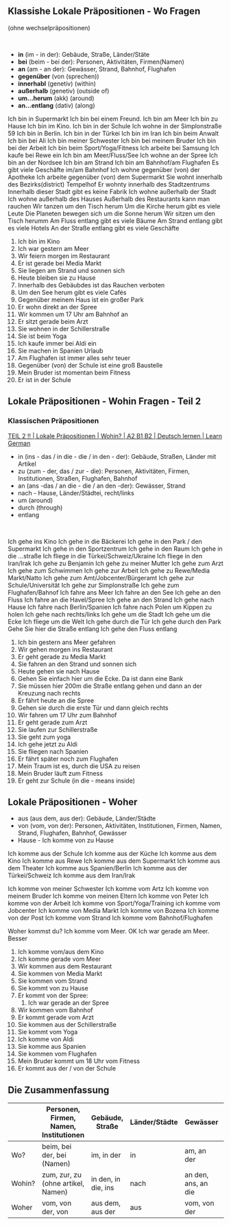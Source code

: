 
## Klassishe Lokale Präpositionen - Wo Fragen
(ohne wechselpräpositionen)

&nbsp;

- **in** (im - in der):
  Gebäude, Straße, Länder/Stäte
- **bei** (beim - bei der):
  Personen, Aktivitäten, Firmen(Namen)
- **an** (am - an der):
  Gewässer, Strand, Bahnhof, Flughafen
- **gegenüber** (von (sprechen))
- **innerhabl** (genetiv) (within)
- **außerhalb** (genetiv) (outside of)
- **um...herum** (akk) (around)
- **an...entlang** (dativ) (along)
  
 
Ich bin in Supermarkt
Ich bin bei einem Freund.
Ich bin am Meer
Ich bin zu Hause
Ich bin im Kino. Ich bin in der Schule
Ich wohne in der Simplonstraße 59
Ich bin in Berlin. Ich bin in der Türkei
Ich bin im Iran
Ich bin beim Anwalt
Ich bin bei Ali
Ich bin meiner Schwester
Ich bin bei meinem Bruder
Ich bin bei der Arbeit
Ich bin beim Sport/Yoga/Fitness
Ich arbeite bei Samsung
Ich kaufe bei Rewe ein
Ich bin am Meer/Fluss/See
Ich wohne an der Spree
Ich bin an der Nordsee
Ich bin am Strand
Ich bin am Bahnhof/am Flughafen
Es gibt viele Geschäfte im/am Bahnhof
Ich wohne gegenüber (von) der Apotheke
Ich arbeite gegenüber (von) dem Supermarkt
Sie wohnt innerhalb des Bezirks(district) Tempelhof
Er wohnty innerhalb des Stadtzentrums
Innerhalb dieser Stadt gibt es keine Fabrik
Ich wohne außerhalb der Stadt
Ich wohne außerhalb des Hauses
Außerhalb des Restaurants kann man rauchen
Wir tanzen um den Tisch herum
Um die Kirche herum gibt es viele Leute
Die Planeten bewegen sich um die Sonne herum
Wir sitzen um den Tisch herumm
Am Fluss entlang gibt es viele Bäume
Am Strand entlang gibt es viele Hotels
An der Straße entlang gibt es viele Geschäfte

1. Ich bin im Kino
2. Ich war gestern am Meer
3. Wir feiern morgen im Restaurant
4. Er ist gerade bei Media Markt
5. Sie liegen am Strand und sonnen sich
6. Heute bleiben sie zu Hause
7. Innerhalb des Gebäubdes ist das Rauchen verboten
8. Um den See herum gibt es viele Cafés
9. Gegenüber meinem Haus ist ein großer Park
10. Er wohn direkt an der Spree
11. Wir kommen um 17 Uhr am Bahnhof an
12. Er sitzt gerade beim Arzt
13. Sie wohnen in der Schillerstraße
14. Sie ist beim Yoga
15. Ich kaufe immer bei Aldi ein
16. Sie machen in Spanien Urlaub
17. Am Flughafen ist immer alles sehr teuer
18. Gegenüber (von) der Schule ist eine groß Baustelle
19. Mein Bruder ist momentan beim Fitness
20. Er ist in der Schule

## Lokale Präpositionen - Wohin Fragen - Teil 2

### Klassischen Präpositionen

[TEIL 2 !! | Lokale Präpositionen | Wohin? | A2 B1 B2 | Deutsch lernen | Learn German](https://youtu.be/UCkDgqhjvow)

- in (ins - das / in die - die / in den - der): 
  Gebäude, Straßen, Länder mit Artikel
- zu (zum - der, das  / zur - die): 
  Personen, Aktivitäten, Firmen, Institutionen, Straßen, Flughafen, Bahnhof
- an (ans -das / an die - die / an den -der): 
  Gewässer, Strand
- nach - Hause, Länder/Städtei, recht/links
- um (around)
- durch (through)
- entlang

&nbsp;

Ich gehe ins Kino
Ich gehe in die Bäckerei
Ich gehe in den Park / den Supermarkt
Ich gehe in den Sportzentrum
Ich gehe in den Raum
Ich gehe in die ...straße
Ich fliege in die Türkei/Schweiz/Ukraine
Ich fliege in den Iran/Irak
Ich gehe zu Benjamin
Ich gehe zu meiner Mutter
Ich gehe zum Arzt
Ich gehe zum Schwimmen
Ich gehe zur Arbeit
Ich gehe zu Rewe/Media Markt/Natto
Ich gehe zum Amt/Jobcenter/Bürgeramt
Ich gehe zur Schule/Universität
Ich gehe zur Simplonstraße
Ich gehe zum Flughafen/Bahnof
Ich fahre ans Meer
Ich fahre an den See
Ich gehe an den Fluss
Ich fahre an die Havel/Spree
Ich gehe an den Strand
Ich gehe nach Hause
Ich fahre nach Berlin/Spanien
Ich fahre nach Polen um Kippen zu holen
Ich gehe nach rechts/links
Ich gehe um die Stadt
Ich gehe um die Ecke
Ich fliege um die Welt
Ich gehe durch die Tür
Ich gehe durch den Park
Gehe Sie hier die Straße entlang
Ich gehe den Fluss entlang

1. Ich bin gestern ans Meer gefahren
2. Wir gehen morgen ins Restaurant
3. Er geht gerade zu Media Markt
4. Sie fahren an den Strand und sonnen sich
5. Heute gehen sie nach Hause
6. Gehen Sie einfach hier um die Ecke. Da ist dann eine Bank
7. Sie müssen hier 200m die Straße entlang gehen und dann an der Kreuzung nach rechts
8. Er fáhrt heute an die Spree
9. Gehen sie durch die erste Tür und dann gleich rechts
10. Wir fahren um 17 Uhr zum Bahnhof
11. Er geht gerade zum Arzt
12. Sie laufen zur Schillerstraße
13. Sie geht zum yoga
14. Ich gehe jetzt zu Aldi
15. Sie fliegen nach Spanien
16. Er fährt später noch zum Flughafen
17. Mein Traum ist es, durch die USA zu reisen
18. Mein Bruder läuft zum Fitness
19. Er geht zur Schule (in die - means inside)

## Lokale Präpositionen - Woher

- aus (aus dem, aus der): 
  Gebäude, Länder/Städte
- von (vom, von der): 
  Personen, Aktivitäten, Institutionen, Firmen, Namen, Strand, Flughafen, Bahnhof, Gewässer
- Hause - Ich komme von zu Hause

Ich komme aus der Schule
Ich komme aus der Küche
Ich komme aus dem Kino
Ich komme aus Rewe
Ich komme aus dem Supermarkt
Ich komme aus dem Theater
Ich komme aus Spanien/Berlin
Ich komme aus der Türkei/Schweiz
Ich komme aus dem Iran/Irak

Ich komme von meiner Schwester
Ich komme vom Artz
Ich komme von meinem Bruder
Ich komme von meinen Eltern
Ich komme von Peter
Ich komme von der Arbeit
Ich komme von Sport/Yoga/Training
ich komme vom Jobcenter
Ich komme von Media Markt
Ich komme von Bozena
Ich komme von der Post
Ich komme vom Strand
Ich komme vom Bahnhof/Flughafen

Woher kommst du?
Ich komme vom Meer. OK
Ich war gerade am Meer. Besser

1. Ich komme vom/aus dem Kino
2. Ich komme gerade vom Meer
3. Wir kommen aus dem Restaurant
4. Sie kommen von Media Markt
5. Sie kommen vom Strand
6. Sie kommt von zu Hause
7. Er kommt von der Spree:
	1. Ich war gerade an der Spree
8. Wir kommen vom Bahnhof
9. Er kommt gerade vom Arzt
10. Sie kommen aus der Schillerstraße
11. Sie kommt vom Yoga
12. Ich komme von Aldi
13. Sie komme aus Spanien
14. Sie kommen vom Flughafen
15. Mein Bruder kommt um 18 Uhr vom Fitness
16. Er kommt aus der / von der Schule

## Die Zusammenfassung

|         | Personen, Firmen, Namen, Institutionen | Gebäude, Straße     | Länder/Städte | Gewässer            | Hause    |
| ------- | ---------------------------            | ----------------    | ------------- | ------------        | -------- |
| Wo?     | beim, bei der, bei (Namen)             | im, in der          | in            | am, an der          | zu       |
| Wohin?  | zum, zur, zu (ohne artikel, Namen)     | in den, in die, ins | nach          | an den, ans, an die | nach     |
| Woher   | vom, von der, von                      | aus dem, aus der    | aus           | vom, von der        | von zu   |






















